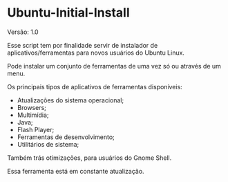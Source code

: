 # Ubuntu-Initial-Install

Versão: 1.0

Esse script tem por finalidade servir de instalador de aplicativos/ferramentas para novos usuários do Ubuntu Linux.

Pode instalar um conjunto de ferramentas de uma vez só ou através de um menu.

Os principais tipos de aplicativos de ferramentas disponíveis:
- Atualizações do sistema operacional;
- Browsers;
- Multimídia;
- Java;
- Flash Player;
- Ferramentas de desenvolvimento;
- Utilitários de sistema;

Também trás otimizações, para usuários do Gnome Shell.

Essa ferramenta está em constante atualização.
